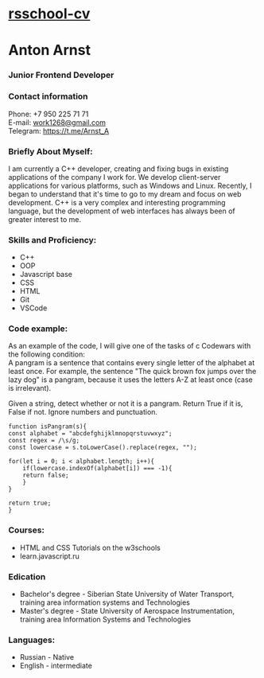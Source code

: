 # [rsschool-cv](https://workanonim.github.io/rsschool-cv/ "CV")
# Anton Arnst
### Junior Frontend Developer
### Contact information
Phone: +7 950 225 71 71  
E-mail: work1268@gmail.com  
Telegram: https://t.me/Arnst_A
### Briefly About Myself:
I am currently a C++ developer, creating and fixing bugs in existing applications of the company I work for. We develop client-server applications for various platforms, such as Windows and Linux.
Recently, I began to understand that it's time to go to my dream and focus on web development.
C++ is a very complex and interesting programming language, but the development of web interfaces has always been of greater interest to me.
### Skills and Proficiency:
* C++
* OOP
* Javascript base
* CSS
* HTML
* Git
* VSCode
### Code example:
As an example of the code, I will give one of the tasks of c Codewars with the following condition:  
A pangram is a sentence that contains every single letter of the alphabet at least once. For example, the sentence "The quick brown fox jumps over the lazy dog" is a pangram, because it uses the letters A-Z at least once (case is irrelevant).

Given a string, detect whether or not it is a pangram. Return True if it is, False if not. Ignore numbers and punctuation.

    function isPangram(s){
    const alphabet = "abcdefghijklmnopqrstuvwxyz";
    const regex = /\s/g;
    const lowercase = s.toLowerCase().replace(regex, "");
    
    for(let i = 0; i < alphabet.length; i++){
        if(lowercase.indexOf(alphabet[i]) === -1){
        return false;
        }
    }
    
    return true;
    }
### Courses:
* HTML and CSS Tutorials on the w3schools
* learn.javascript.ru
### Edication
* Bachelor's degree - Siberian State University of Water Transport, training area information systems and Technologies
* Master's degree - State University of Aerospace Instrumentation, training area Information Systems and Technologies
### Languages:
* Russian - Native
* English - intermediate